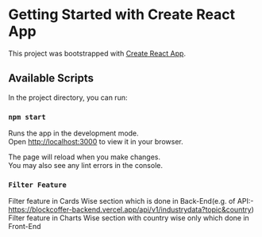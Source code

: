 # Getting Started with Create React App

This project was bootstrapped with [Create React App](https://github.com/facebook/create-react-app).

## Available Scripts

In the project directory, you can run:

### `npm start`

Runs the app in the development mode.\
Open [http://localhost:3000](http://localhost:3000) to view it in your browser.

The page will reload when you make changes.\
You may also see any lint errors in the console.

### `Filter Feature`

Filter feature in Cards Wise section which is done in Back-End(e.g. of API:- https://blockcoffer-backend.vercel.app/api/v1/industrydata?topic&country) \
Filter feature in Charts Wise section with country wise only which done in Front-End
